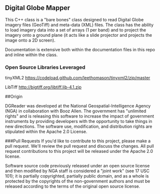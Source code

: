 ## Digital Globe Mapper

This C++ class is a "bare bones" class designed to read Digital Globe imagery files (GeoTiff) and meta-data (XML) files. The class has the ability to load imagery data into a set of arrays (1 per band) and to project the imagery onto a ground plane (it acts like a slide projector and projects the image onto a 2D screen). 

Documentation is extensive both within the documentation files in this repo and inline within the class.

### Open Source Libraries Leveraged

tinyXML2    https://codeload.github.com/leethomason/tinyxml2/zip/master

LibTiff			http://bigtiff.org/libtiff.lib-4.1.zip

##Origin

DGReader was developed at the National Geospatial-Intelligence Agency (NGA) in collaboration with Booz Allen. The government has "unlimited rights" and is releasing this software to increase the impact of government instruments by providing developers with the opportunity to take things in new directions. The software use, modification, and distribution rights are stipulated within the Apache 2.0 License. 

###Pull Requests
If you'd like to contribute to this project, please make a pull request. We'll review the pull request and discuss the changes. All pull request contributions to this project will be released under the Apache 2.0 license.  

Software source code previously released under an open source license and then modified by NGA staff is considered a "joint work" (see 17 USC 101); it is partially copyrighted, partially public domain, and as a whole is protected by the copyrights of the non-government authors and must be released according to the terms of the original open source license.



